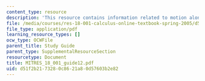 ```yaml
---
content_type: resource
description: 'This resource contains information related to motion along a curve. '
file: /media/courses/res-18-001-calculus-online-textbook-spring-2005/d51f2b2173280c8621a80d57603b2e82_MITRES_18_001_guide12.pdf
file_type: application/pdf
learning_resource_types: []
ocw_type: OCWFile
parent_title: Study Guide
parent_type: SupplementalResourceSection
resourcetype: Document
title: MITRES_18_001_guide12.pdf
uid: d51f2b21-7328-0c86-21a8-0d57603b2e82
---
```

